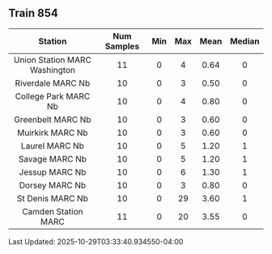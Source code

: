 ## Train 854

| Station | Num Samples | Min | Max | Mean | Median |
| :-----: | :---------: | :-: | :-: | :--: | :----: |
| Union Station MARC Washington | 11 | 0 | 4 | 0.64 | 0 |
| Riverdale MARC Nb | 10 | 0 | 3 | 0.50 | 0 |
| College Park MARC Nb | 10 | 0 | 4 | 0.80 | 0 |
| Greenbelt MARC Nb | 10 | 0 | 3 | 0.60 | 0 |
| Muirkirk MARC Nb | 10 | 0 | 3 | 0.60 | 0 |
| Laurel MARC Nb | 10 | 0 | 5 | 1.20 | 1 |
| Savage MARC Nb | 10 | 0 | 5 | 1.20 | 1 |
| Jessup MARC Nb | 10 | 0 | 6 | 1.30 | 1 |
| Dorsey MARC Nb | 10 | 0 | 3 | 0.80 | 0 |
| St Denis MARC Nb | 10 | 0 | 29 | 3.60 | 1 |
| Camden Station MARC | 11 | 0 | 20 | 3.55 | 0 |


Last Updated: 2025-10-29T03:33:40.934550-04:00